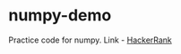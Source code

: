 # numpy-demo

Practice code for numpy. Link - [HackerRank](https://www.hackerrank.com/domains/python?filters%5Bsubdomains%5D%5B%5D=numpy&badge_type=python)
